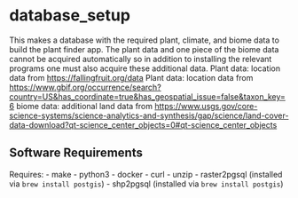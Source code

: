 # database_setup

This makes a database with the required plant, climate, and biome data to build the plant finder app. The plant data and one piece of the biome data cannot be acquired automatically so in addition to installing the relevant programs one must also acquire these additional data.
Plant data: location data from https://fallingfruit.org/data
Plant data: location data from https://www.gbif.org/occurrence/search?country=US&has_coordinate=true&has_geospatial_issue=false&taxon_key=6
biome data: additional land data from https://www.usgs.gov/core-science-systems/science-analytics-and-synthesis/gap/science/land-cover-data-download?qt-science_center_objects=0#qt-science_center_objects

## Software Requirements

Requires:
    - make
    - python3
    - docker
    - curl
    - unzip
    - raster2pgsql (installed via `brew install postgis`)
    - shp2pgsql (installed via `brew install postgis`)
